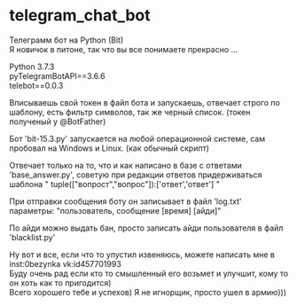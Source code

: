 # telegram_chat_bot
Телеграмм бот на Python (Bit)  
Я новичок в питоне, так что вы все понимаете прекрасно ...  
  
    
Python 3.7.3  
pyTelegramBotAPI==3.6.6  
telebot==0.0.3
  
Вписываешь свой токен в файл бота и запускаешь, отвечает строго по шаблону, есть фильтр символов, так же черный список. (токен полученый у @BotFather)  
  
Бот 'bit-15.3.py' запускается на любой операционной системе, сам пробовал на Windows и Linux. (как обычный скрипт)  
  
Отвечает только на то, что и как написано в базе с ответами 'base_answer.py', советую при редакции ответов придерживаться шаблона " tuple(["вопрост","вопрос"]):['ответ','ответ'] "  
  
При отправки сообщения боту он записывает в файл 'log.txt' параметры: "пользователь, сообщение [время] [айди]"  
  
По айди можно выдать бан, просто записать айди пользователя в файл 'blacklist.py'  
  
Ну вот и все, если что то упустил извеняюсь, можете написать мне в inst:0bezynka vk:id457701993  
Буду очень рад если кто то смышленный его возьмет и улучшит, кому то он хоть как то пригодится)  
Всего хорошего тебе и успехов)
Я не игнорщик, просто ушел в армию)))

